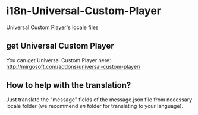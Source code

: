 # i18n-Universal-Custom-Player
Universal Custom Player's locale files

## get Universal Custom Player
You can get Universal Custom Player here: http://mirgosoft.com/addons/universal-custom-player/

## How to help with the translation?
Just translate the "message" fields of the message.json file from necessary locale folder (we recommend *en* folder for translating to your language).
